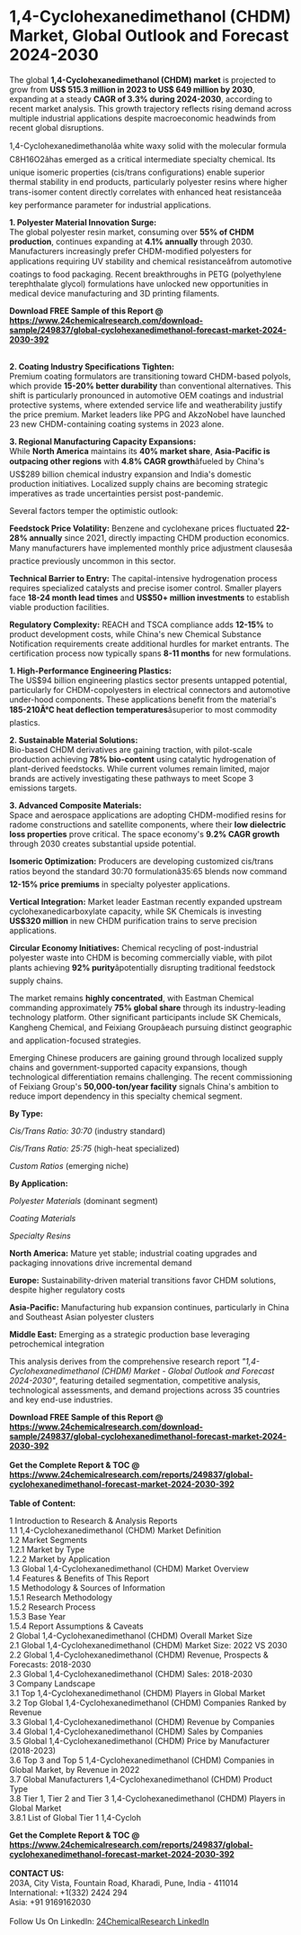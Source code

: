 <h1>1,4-Cyclohexanedimethanol (CHDM) Market, Global Outlook and Forecast 2024-2030</h1><p>The global <strong>1,4-Cyclohexanedimethanol (CHDM) market</strong> is projected to grow from <strong>US$ 515.3 million in 2023 to US$ 649 million by 2030</strong>, expanding at a steady <strong>CAGR of 3.3% during 2024-2030</strong>, according to recent market analysis. This growth trajectory reflects rising demand across multiple industrial applications despite macroeconomic headwinds from recent global disruptions.</p><p>1,4-Cyclohexanedimethanolâa white waxy solid with the molecular formula C8H16O2âhas emerged as a critical intermediate specialty chemical. Its unique isomeric properties (cis/trans configurations) enable superior thermal stability in end products, particularly polyester resins where higher trans-isomer content directly correlates with enhanced heat resistanceâa key performance parameter for industrial applications.</p><p><strong>1. Polyester Material Innovation Surge:</strong><br>
The global polyester resin market, consuming over <strong>55% of CHDM production</strong>, continues expanding at <strong>4.1% annually</strong> through 2030. Manufacturers increasingly prefer CHDM-modified polyesters for applications requiring UV stability and chemical resistanceâfrom automotive coatings to food packaging. Recent breakthroughs in PETG (polyethylene terephthalate glycol) formulations have unlocked new opportunities in medical device manufacturing and 3D printing filaments.</p><div><b>Download FREE Sample of this Report @ 
            <a href="https://www.24chemicalresearch.com/download-sample/249837/global-cyclohexanedimethanol-forecast-market-2024-2030-392">
            https://www.24chemicalresearch.com/download-sample/249837/global-cyclohexanedimethanol-forecast-market-2024-2030-392</a></b></div><br><p><strong>2. Coating Industry Specifications Tighten:</strong><br>
Premium coating formulators are transitioning toward CHDM-based polyols, which provide <strong>15-20% better durability</strong> than conventional alternatives. This shift is particularly pronounced in automotive OEM coatings and industrial protective systems, where extended service life and weatherability justify the price premium. Market leaders like PPG and AkzoNobel have launched 23 new CHDM-containing coating systems in 2023 alone.</p><p><strong>3. Regional Manufacturing Capacity Expansions:</strong><br>
While <strong>North America</strong> maintains its <strong>40% market share</strong>, <strong>Asia-Pacific is outpacing other regions</strong> with <strong>4.8% CAGR growth</strong>âfueled by China's US$289 billion chemical industry expansion and India's domestic production initiatives. Localized supply chains are becoming strategic imperatives as trade uncertainties persist post-pandemic.</p><p>Several factors temper the optimistic outlook:</p><p><strong>Feedstock Price Volatility:</strong> Benzene and cyclohexane prices fluctuated <strong>22-28% annually</strong> since 2021, directly impacting CHDM production economics. Many manufacturers have implemented monthly price adjustment clausesâa practice previously uncommon in this sector.</p><p><strong>Technical Barrier to Entry:</strong> The capital-intensive hydrogenation process requires specialized catalysts and precise isomer control. Smaller players face <strong>18-24 month lead times</strong> and <strong>US$50+ million investments</strong> to establish viable production facilities.</p><p><strong>Regulatory Complexity:</strong> REACH and TSCA compliance adds <strong>12-15%</strong> to product development costs, while China's new Chemical Substance Notification requirements create additional hurdles for market entrants. The certification process now typically spans <strong>8-11 months</strong> for new formulations.</p><p><strong>1. High-Performance Engineering Plastics:</strong><br>
The US$94 billion engineering plastics sector presents untapped potential, particularly for CHDM-copolyesters in electrical connectors and automotive under-hood components. These applications benefit from the material's <strong>185-210Â°C heat deflection temperatures</strong>âsuperior to most commodity plastics.</p><p><strong>2. Sustainable Material Solutions:</strong><br>
Bio-based CHDM derivatives are gaining traction, with pilot-scale production achieving <strong>78% bio-content</strong> using catalytic hydrogenation of plant-derived feedstocks. While current volumes remain limited, major brands are actively investigating these pathways to meet Scope 3 emissions targets.</p><p><strong>3. Advanced Composite Materials:</strong><br>
Space and aerospace applications are adopting CHDM-modified resins for radome constructions and satellite components, where their <strong>low dielectric loss properties</strong> prove critical. The space economy's <strong>9.2% CAGR growth</strong> through 2030 creates substantial upside potential.</p><p><strong>Isomeric Optimization:</strong> Producers are developing customized cis/trans ratios beyond the standard 30:70 formulationâ35:65 blends now command <strong>12-15% price premiums</strong> in specialty polyester applications.</p><p><strong>Vertical Integration:</strong> Market leader Eastman recently expanded upstream cyclohexanedicarboxylate capacity, while SK Chemicals is investing <strong>US$320 million</strong> in new CHDM purification trains to serve precision applications.</p><p><strong>Circular Economy Initiatives:</strong> Chemical recycling of post-industrial polyester waste into CHDM is becoming commercially viable, with pilot plants achieving <strong>92% purity</strong>âpotentially disrupting traditional feedstock supply chains.</p><p>The market remains <strong>highly concentrated</strong>, with Eastman Chemical commanding approximately <strong>75% global share</strong> through its industry-leading technology platform. Other significant participants include SK Chemicals, Kangheng Chemical, and Feixiang Groupâeach pursuing distinct geographic and application-focused strategies.</p><p>Emerging Chinese producers are gaining ground through localized supply chains and government-supported capacity expansions, though technological differentiation remains challenging. The recent commissioning of Feixiang Group's <strong>50,000-ton/year facility</strong> signals China's ambition to reduce import dependency in this specialty chemical segment.</p><p><strong>By Type:</strong></p><p><em>Cis/Trans Ratio: 30:70</em> (industry standard)</p><p><em>Cis/Trans Ratio: 25:75</em> (high-heat specialized)</p><p><em>Custom Ratios</em> (emerging niche)</p><p><strong>By Application:</strong></p><p><em>Polyester Materials</em> (dominant segment)</p><p><em>Coating Materials</em></p><p><em>Specialty Resins</em></p><p><strong>North America:</strong> Mature yet stable; industrial coating upgrades and packaging innovations drive incremental demand</p><p><strong>Europe:</strong> Sustainability-driven material transitions favor CHDM solutions, despite higher regulatory costs</p><p><strong>Asia-Pacific:</strong> Manufacturing hub expansion continues, particularly in China and Southeast Asian polyester clusters</p><p><strong>Middle East:</strong> Emerging as a strategic production base leveraging petrochemical integration</p><p>This analysis derives from the comprehensive research report <em>"1,4-Cyclohexanedimethanol (CHDM) Market - Global Outlook and Forecast 2024-2030"</em>, featuring detailed segmentation, competitive analysis, technological assessments, and demand projections across 35 countries and key end-use industries.</p><div><b>Download FREE Sample of this Report @ 
            <a href="https://www.24chemicalresearch.com/download-sample/249837/global-cyclohexanedimethanol-forecast-market-2024-2030-392">
            https://www.24chemicalresearch.com/download-sample/249837/global-cyclohexanedimethanol-forecast-market-2024-2030-392</a></b></div><br><div><b>Get the Complete Report & TOC @ 
            <a href="https://www.24chemicalresearch.com/reports/249837/global-cyclohexanedimethanol-forecast-market-2024-2030-392">
            https://www.24chemicalresearch.com/reports/249837/global-cyclohexanedimethanol-forecast-market-2024-2030-392</a></b></div><br>
            <b>Table of Content:</b><p>1 Introduction to Research & Analysis Reports<br />
    1.1 1,4-Cyclohexanedimethanol (CHDM) Market Definition<br />
    1.2 Market Segments<br />
        1.2.1 Market by Type<br />
        1.2.2 Market by Application<br />
    1.3 Global 1,4-Cyclohexanedimethanol (CHDM) Market Overview<br />
    1.4 Features & Benefits of This Report<br />
    1.5 Methodology & Sources of Information<br />
        1.5.1 Research Methodology<br />
        1.5.2 Research Process<br />
        1.5.3 Base Year<br />
        1.5.4 Report Assumptions & Caveats<br />
2 Global 1,4-Cyclohexanedimethanol (CHDM) Overall Market Size<br />
    2.1 Global 1,4-Cyclohexanedimethanol (CHDM) Market Size: 2022 VS 2030<br />
    2.2 Global 1,4-Cyclohexanedimethanol (CHDM) Revenue, Prospects & Forecasts: 2018-2030<br />
    2.3 Global 1,4-Cyclohexanedimethanol (CHDM) Sales: 2018-2030<br />
3 Company Landscape<br />
    3.1 Top 1,4-Cyclohexanedimethanol (CHDM) Players in Global Market<br />
    3.2 Top Global 1,4-Cyclohexanedimethanol (CHDM) Companies Ranked by Revenue<br />
    3.3 Global 1,4-Cyclohexanedimethanol (CHDM) Revenue by Companies<br />
    3.4 Global 1,4-Cyclohexanedimethanol (CHDM) Sales by Companies<br />
    3.5 Global 1,4-Cyclohexanedimethanol (CHDM) Price by Manufacturer (2018-2023)<br />
    3.6 Top 3 and Top 5 1,4-Cyclohexanedimethanol (CHDM) Companies in Global Market, by Revenue in 2022<br />
    3.7 Global Manufacturers 1,4-Cyclohexanedimethanol (CHDM) Product Type<br />
    3.8 Tier 1, Tier 2 and Tier 3 1,4-Cyclohexanedimethanol (CHDM) Players in Global Market<br />
        3.8.1 List of Global Tier 1 1,4-Cycloh</p><div><b>Get the Complete Report & TOC @ 
            <a href="https://www.24chemicalresearch.com/reports/249837/global-cyclohexanedimethanol-forecast-market-2024-2030-392">
            https://www.24chemicalresearch.com/reports/249837/global-cyclohexanedimethanol-forecast-market-2024-2030-392</a></b></div><br><b>CONTACT US:</b><br>
            203A, City Vista, Fountain Road, Kharadi, Pune, India - 411014<br>
            International: +1(332) 2424 294<br>
            Asia: +91 9169162030 <br><br>
            Follow Us On LinkedIn: <a href="https://www.linkedin.com/company/24chemicalresearch/">24ChemicalResearch LinkedIn</a>